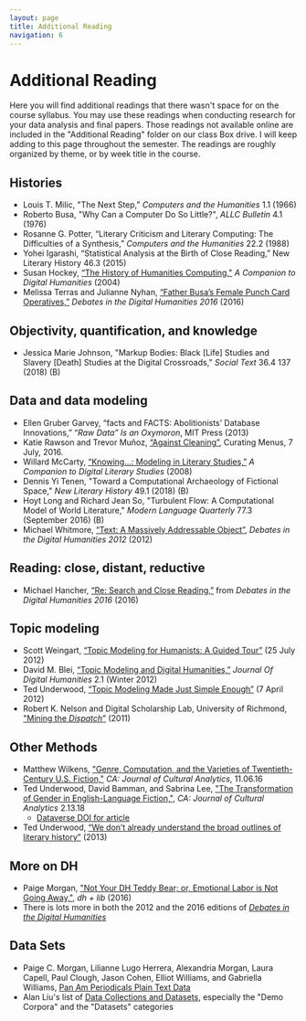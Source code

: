```yaml
---
layout: page
title: Additional Reading
navigation: 6
---
```

# Additional Reading
Here you will find additional readings that there wasn't space for on the course syllabus. You may use these readings when conducting research for your data analysis and final papers. Those readings not available online are included in the "Additional Reading" folder on our class Box drive. I will keep adding to this page throughout the semester. The readings are roughly organized by theme, or by week title in the course.

## Histories
* Louis T. Milic, "The Next Step," _Computers and the Humanities_ 1.1 (1966)
* Roberto Busa, "Why Can a Computer Do So Little?", _ALLC Bulletin_ 4.1 (1976)
* Rosanne G. Potter, “Literary Criticism and Literary Computing: The Difficulties of a Synthesis,” _Computers and the Humanities_ 22.2 (1988)
* Yohei Igarashi, “Statistical Analysis at the Birth of Close Reading,” New Literary History 46.3 (2015)
* Susan Hockey, [“The History of Humanities Computing,"](http://www.digitalhumanities.org/companion/view?docId=blackwell/9781405103213/9781405103213.xml&chunk.id=ss1-2-1&toc.depth=1&toc.id=ss1-2-1&brand=default) _A Companion to Digital Humanities_ (2004)
* Melissa Terras and Julianne Nyhan, [“Father Busa’s Female Punch Card Operatives,”](http://dhdebates.gc.cuny.edu/debates/text/57) _Debates in the Digital Humanities 2016_ (2016)

## Objectivity, quantification, and knowledge
* Jessica Marie Johnson, "Markup Bodies: Black [Life] Studies and Slavery [Death] Studies at the Digital Crossroads," _Social Text_ 36.4 137 (2018) (B)

## Data and data modeling
* Ellen Gruber Garvey, “facts and FACTS: Abolitionists’ Database Innovations,” “_Raw Data” Is an Oxymoron_, MIT Press (2013)
* Katie Rawson and Trevor Muñoz, [“Against Cleaning”](http://curatingmenus.org/articles/against-cleaning/), Curating Menus, 7 July, 2016.
* Willard McCarty, [“Knowing…: Modeling in Literary Studies,”](http://digitalhumanities.org/companion/view?docId=blackwell/9781405148641/9781405148641.xml&chunk.id=ss1-6-2&toc.id=0&brand=9781405148641_brand) _A Companion to Digital Literary Studies_ (2008)
* Dennis Yi Tenen, "Toward a Computational Archaeology of Fictional Space,"  _New Literary History_ 49.1 (2018) (B)
* Hoyt Long and Richard Jean So, "Turbulent Flow: A Computational Model of World Literature," _Modern Language Quarterly_ 77.3 (September 2016) (B)
* Michael Whitmore, [“Text: A Massively Addressable Object”,](http://dhdebates.gc.cuny.edu/debates/text/28) _Debates in the Digital Humanities 2012_ (2012)

## Reading: close, distant, reductive
* Michael Hancher, [“Re: Search and Close Reading,”](http://dhdebates.gc.cuny.edu/debates/text/63 ) from _Debates in the Digital Humanities 2016_ (2016)

## Topic modeling
* Scott Weingart, [“Topic Modeling for Humanists: A Guided Tour”](http://www.scottbot.net/HIAL/index.html@p=19113.html) (25 July 2012)
* David M. Blei, [“Topic Modeling and Digital Humanities,”](http://journalofdigitalhumanities.org/2-1/topic-modeling-and-digital-humanities-by-david-m-blei/) _Journal Of Digital Humanities_ 2.1 (Winter 2012)
* Ted Underwood, [“Topic Modeling Made Just Simple Enough”](https://tedunderwood.com/2012/04/07/topic-modeling-made-just-simple-enough/) (7 April 2012)
* Robert K. Nelson and Digital Scholarship Lab, University of Richmond, ["Mining the _Dispatch_”](http://dsl.richmond.edu/dispatch/pages/intro) (2011)

## Other Methods
* Matthew Wilkens, ["Genre, Computation, and the Varieties of Twentieth-Century U.S. Fiction,"](http://culturalanalytics.org/2016/11/genre-computation-and-the-varieties-of-twentieth-century-u-s-fiction/) _CA: Journal of Cultural Analytics_, 11.06.16
* Ted Underwood, David Bamman, and Sabrina Lee, ["The Transformation of Gender in English-Language Fiction,"](http://culturalanalytics.org/2018/02/the-transformation-of-gender-in-english-language-fiction/), _CA: Journal of Cultural Analytics_ 2.13.18
   * [Dataverse DOI for article](https://dataverse.harvard.edu/dataset.xhtml?persistentId=doi:10.7910/DVN/ZM2MAN)
* Ted Underwood, [“We don’t already understand the broad outlines of literary history”](https://tedunderwood.com/2013/02/08/we-dont-already-know-the-broad-outlines-of-literary-history/) (2013)

## More on DH
* Paige Morgan, ["Not Your DH Teddy Bear; or, Emotional Labor is Not Going Away,"](https://acrl.ala.org/dh/2016/07/29/not-your-dh-teddy-bear/), _dh + lib_ (2016)
* There is lots more in both the 2012 and the 2016 editions of [_Debates in the Digital Humanities_](http://dhdebates.gc.cuny.edu/)

## Data Sets
* Paige C. Morgan, Lilianne Lugo Herrera, Alexandria Morgan, Laura Capell, Paul Clough, Jason Cohen, Elliot Williams, and Gabriella Williams, [Pan Am Periodicals Plain Text Data](https://scholarlyrepository.miami.edu/library_datasets_1_pan_am_per/)
* Alan Liu's list of [Data Collections and Datasets](http://dhresourcesforprojectbuilding.pbworks.com/w/page/69244469/Data%20Collections%20and%20Datasets), especially the "Demo Corpora" and the "Datasets" categories
